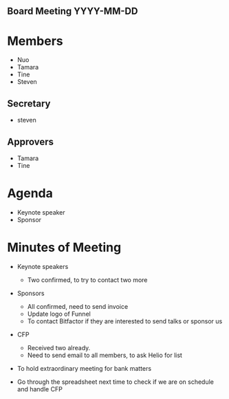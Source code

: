 Board Meeting YYYY-MM-DD
------------------------

# Members
* Nuo
* Tamara
* Tine
* Steven

## Secretary
* steven

## Approvers
* Tamara
* Tine

# Agenda
* Keynote speaker
* Sponsor

# Minutes of Meeting
* Keynote speakers
  * Two confirmed, to try to contact two more

* Sponsors
  * All confirmed, need to send invoice
  * Update logo of Funnel
  * To contact Bitfactor if they are interested to send talks or sponsor us

* CFP
  * Received two already.
  * Need to send email to all members, to ask Helio for list

* To hold extraordinary meeting for bank matters
* Go through the spreadsheet next time to check if we are on schedule and handle CFP
